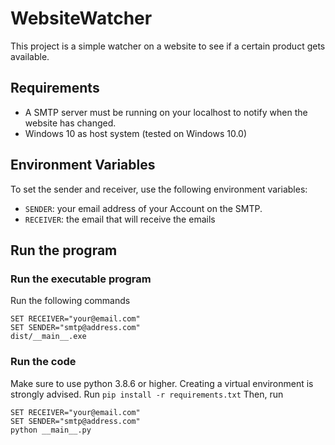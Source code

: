 # WebsiteWatcher

This project is a simple watcher on a website to see if a certain 
product gets available.

## Requirements
+ A SMTP server must be running on your localhost to notify when the
website has changed.
+ Windows 10 as host system (tested on Windows 10.0)

## Environment Variables
To set the sender and receiver, use the following environment variables:

+ ``SENDER``: your email address of your Account on the SMTP.
+ ``RECEIVER``: the email that will receive the emails

## Run the program
### Run the executable program
Run the following commands 
```
SET RECEIVER="your@email.com"
SET SENDER="smtp@address.com"
dist/__main__.exe
```

### Run the code
Make sure to use python 3.8.6 or higher. 
Creating a virtual environment is strongly advised.
Run ``pip install -r requirements.txt``
Then, run 
```
SET RECEIVER="your@email.com"
SET SENDER="smtp@address.com"
python __main__.py
```





